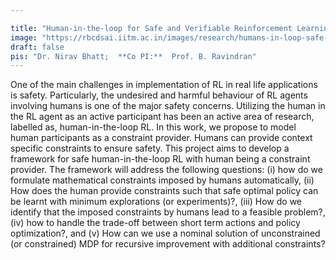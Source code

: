 ```yaml
---

title: "Human-in-the-loop for Safe and Verifiable Reinforcement Learning"
image: "https://rbcdsai.iitm.ac.in/images/research/humans-in-loop-safe-ai.jpg"
draft: false
pis: "Dr. Nirav Bhatt;  **Co PI:**  Prof. B. Ravindran"
---
```


One of the main challenges in implementation of RL in real life applications is safety. Particularly, the undesired and harmful behaviour of RL agents involving humans is one of the major safety concerns. Utilizing the human in the RL agent as an active participant has been an active area of research, labelled as, human-in-the-loop RL. In this work, we propose to model human participants as a constraint provider. Humans can provide context specific constraints to ensure safety. This project aims to develop a framework for safe human-in-the-loop RL with human being a constraint provider. The framework will address the following questions: (i) how do we formulate mathematical constraints imposed by humans automatically, (ii) How does the human provide constraints such that safe optimal policy can be learnt with minimum explorations (or experiments)?, (iii) How do we identify that the imposed constraints by humans lead to a feasible problem?, (iv) how to handle the trade-off between short term actions and policy optimization?, and (v) How can we use a nominal solution of unconstrained (or constrained) MDP for recursive improvement with additional constraints?